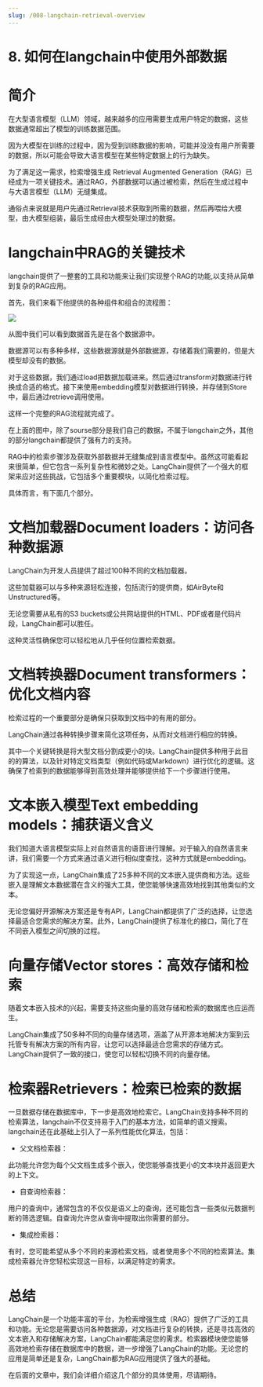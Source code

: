 ```yaml
---
slug: /008-langchain-retrieval-overview
---
```


# 8. 如何在langchain中使用外部数据

# 简介

在大型语言模型（LLM）领域，越来越多的应用需要生成用户特定的数据，这些数据通常超出了模型的训练数据范围。

因为大模型在训练的过程中，因为受到训练数据的影响，可能并没没有用户所需要的数据，所以可能会导致大语言模型在某些特定数据上的行为缺失。

为了满足这一需求，检索增强生成 Retrieval Augmented Generation（RAG）已经成为一项关键技术。通过RAG，外部数据可以通过被检索，然后在生成过程中与大语言模型（LLM）无缝集成。

通俗点来说就是用户先通过Retrieval技术获取到所需的数据，然后再喂给大模型，由大模型组装，最后生成经由大模型处理过的数据。

# langchain中RAG的关键技术

langchain提供了一整套的工具和功能来让我们实现整个RAG的功能,以支持从简单到复杂的RAG应用。

首先，我们来看下他提供的各种组件和组合的流程图：

![](https://img-blog.csdnimg.cn/2bbac701adab4002ab6d8bb0bebc4f3b.png)

从图中我们可以看到数据首先是在各个数据源中。

数据源可以有多种多样，这些数据源就是外部数据源，存储着我们需要的，但是大模型却没有的数据。

对于这些数据，我们通过load把数据加载进来。然后通过transform对数据进行转换成合适的格式。接下来使用embedding模型对数据进行转换，并存储到Store中，最后通过retrieve调用使用。

这样一个完整的RAG流程就完成了。

在上面的图中，除了sourse部分是我们自己的数据，不属于langchain之外，其他的部分langchain都提供了强有力的支持。

RAG中的检索步骤涉及获取外部数据并无缝集成到语言模型中。虽然这可能看起来很简单，但它包含一系列复杂性和微妙之处。LangChain提供了一个强大的框架来应对这些挑战，它包括多个重要模块，以简化检索过程。

具体而言，有下面几个部分。

# 文档加载器Document loaders：访问各种数据源

LangChain为开发人员提供了超过100种不同的文档加载器。

这些加载器可以与多种来源轻松连接，包括流行的提供商，如AirByte和Unstructured等。

无论您需要从私有的S3 buckets或公共网站提供的HTML、PDF或者是代码片段，LangChain都可以胜任。

这种灵活性确保您可以轻松地从几乎任何位置检索数据。

# 文档转换器Document transformers：优化文档内容

检索过程的一个重要部分是确保只获取到文档中的有用的部分。

LangChain通过各种转换步骤来简化这项任务，从而对文档进行相应的转换。

其中一个关键转换是将大型文档分割成更小的块。LangChain提供多种用于此目的的算法，以及针对特定文档类型（例如代码或Markdown）进行优化的逻辑。这确保了检索到的数据能够得到高效处理并能够提供给下一个步骤进行使用。

# 文本嵌入模型Text embedding models：捕获语义含义

我们知道大语言模型实际上对自然语言的语音进行理解。对于输入的自然语言来讲，我们需要一个方式来通过语义进行相似度查找，这种方式就是embedding。

为了实现这一点，LangChain集成了25多种不同的文本嵌入提供商和方法。这些嵌入是理解文本数据潜在含义的强大工具，使您能够快速高效地找到其他类似的文本。

无论您偏好开源解决方案还是专有API，LangChain都提供了广泛的选择，让您选择最适合您需求的解决方案。此外，LangChain提供了标准化的接口，简化了在不同嵌入模型之间切换的过程。

# 向量存储Vector stores：高效存储和检索

随着文本嵌入技术的兴起，需要支持这些向量的高效存储和检索的数据库也应运而生。

LangChain集成了50多种不同的向量存储选项，涵盖了从开源本地解决方案到云托管专有解决方案的所有内容，让您可以选择最适合您需求的存储方式。LangChain提供了一致的接口，使您可以轻松切换不同的向量存储。

# 检索器Retrievers：检索已检索的数据

一旦数据存储在数据库中，下一步是高效地检索它。LangChain支持多种不同的检索算法，langchain不仅支持易于入门的基本方法，如简单的语义搜索。langchain还在此基础上引入了一系列性能优化算法，包括：

* 父文档检索器：
  
此功能允许您为每个父文档生成多个嵌入，使您能够查找更小的文本块并返回更大的上下文。

* 自查询检索器：
  
用户的查询中，通常包含的不仅仅是语义上的查询，还可能包含一些类似元数据判断的筛选逻辑。自查询允许您从查询中提取出你需要的部分。

* 集成检索器：
  
有时，您可能希望从多个不同的来源检索文档，或者使用多个不同的检索算法。集成检索器允许您轻松实现这一目标，以满足特定的需求。

# 总结

LangChain是一个功能丰富的平台，为检索增强生成（RAG）提供了广泛的工具和功能。无论您是需要访问各种数据源，对文档进行复杂的转换，还是寻找高效的文本嵌入和存储解决方案，LangChain都能满足您的需求。检索器模块使您能够高效地检索存储在数据库中的数据，进一步增强了LangChain的功能。无论您的应用是简单还是复杂，LangChain都为RAG应用提供了强大的基础。

在后面的文章中，我们会详细介绍这几个部分的具体使用，尽请期待。






